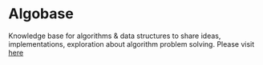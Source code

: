 # Algobase

Knowledge base for algorithms & data structures to share ideas, implementations, exploration about algorithm problem solving. Please visit [here](https://modesty723.gitbook.io/algobase/)
